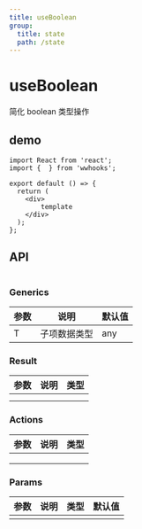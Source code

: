 ```yaml
---
title: useBoolean
group:
  title: state
  path: /state
---
```


# useBoolean

简化 boolean 类型操作

## demo

```tsx
import React from 'react';
import {  } from 'wwhooks';

export default () => {
  return (
    <div>
      	template
    </div>
  );
};
```

## API

```typescript

```

### Generics

| **参数** | **说明**     | **默认值** |
| -------- | ------------ | ---------- |
| T        | 子项数据类型 | any        |

### Result

| **参数** | **说明** | **类型** |
| -------- | -------- | -------- |
|          |          |          |
|          |          |          |

### Actions

| **参数** | **说明** | **类型** |
| -------- | -------- | -------- |
|          |          |          |
|          |          |          |
|          |          |          |

### Params

| **参数** | **说明** | **类型** | **默认值** |
| -------- | -------- | -------- | ---------- |
|          |          |          |            |
